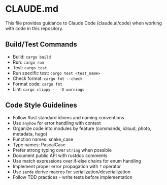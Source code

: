 # CLAUDE.md

This file provides guidance to Claude Code (claude.ai/code) when working with code in this repository.

## Build/Test Commands
- Build: `cargo build`
- Run: `cargo run`
- Test: `cargo test`
- Run specific test: `cargo test <test_name>`
- Check format: `cargo fmt --check`
- Format code: `cargo fmt`
- Lint: `cargo clippy -- -D warnings`

## Code Style Guidelines
- Follow Rust standard idioms and naming conventions
- Use `anyhow` for error handling with context
- Organize code into modules by feature (commands, icloud, photo, metadata, hugo)
- Function names: snake_case
- Type names: PascalCase
- Prefer strong typing over `String` when possible
- Document public API with rustdoc comments
- Use match expressions over if-else chains for enum handling
- Implement proper error propagation with `?` operator
- Use `serde` derive macros for serialization/deserialization
- Follow TDD practices - write tests before implementation